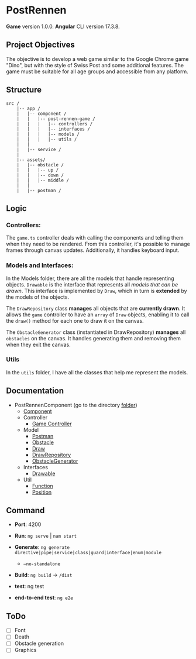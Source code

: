 # PostRennen

**Game** version 1.0.0.
**Angular** CLI version 17.3.8.

## Project Objectives
The objective is to develop a web game similar to the Google Chrome game "Dino", but with the style of Swiss Post and some additional features.
The game must be suitable for all age groups and accessible from any platform.


## Structure

``` 
src /
	|-- app /
	|	|-- component /
	|	|	|-- post-rennen-game /
	|	|	|	|-- controllers /
	|	|	|	|-- interfaces /
	|	|	|	|-- models /
	|	|	|	|-- utils /
	|	|	
	|	|-- service /
	|	
	|-- assets/
	|	|-- obstacle /
	|	|	|-- up /
	|	|	|-- down /
	|	|	|-- middle /
	|	|
	|	|-- postman /

```

## Logic

### Controllers:
The `game.ts` controller deals with calling the components and telling them when they need to be rendered. From this controller, it's possible to manage frames through canvas updates. Additionally, it handles keyboard input.

### Models and Interfaces:
In the Models folder, there are all the models that handle representing objects. `Drawable` is the interface that represents all *models that can be drawn*. This interface is implemented by `Draw`, which in turn is **extended** by the models of the objects.

The `DrawRepository` class **manages** all objects that are **currently drawn**. It allows the `game` controller to have an `array` of `Draw` objects, enabling it to call the `draw()` method for each one to draw it on the canvas.

The `ObstacleGenerator` class (instantiated in DrawRepository) **manages** all `obstacles` on the canvas. It handles generating them and removing them when they exit the canvas.

### Utils
In the `utils` folder, I have all the classes that help me represent the models.

## Documentation
- PostRennenComponent (go to the directory [folder](./02_APP/PostRennen/src/app/component/post-rennen-game/))
  - [Component](./01_DOC/component/post-rennen-game/component.md)
  - Controller
    - [Game Controller](./01_DOC/component/post-rennen-game/controllers/game.md)
  - Model
    - [Postman](./01_DOC/component/post-rennen-game/models/postman.md)
    - [Obstacle](./01_DOC/component/post-rennen-game/models/obstacle.md)
    - [Draw](./01_DOC/component/post-rennen-game/models/draw.md)
    - [DrawRepository](./01_DOC/component/post-rennen-game/models/drawRepository.md)
    - [ObstacleGenerator](./01_DOC/component/post-rennen-game/models/obstacleGenerator.md)
  - Interfaces
	- [Drawable](./01_DOC/component/post-rennen-game/interfaces/drawable.md)
  - Util
    - [Function](./01_DOC/component/post-rennen-game/utils/function.md)
    - [Position](./01_DOC/component/post-rennen-game/utils/position.md)


## Command
- **Port**: 4200

- **Run**: `ng serve` | `nam start`

- **Generate**: `ng generate directive|pipe|service|class|guard|interface|enum|module`
  - `—no-standalone`

- **Build**: `ng build`  -> `/dist`

- **test**: ng test

- **end-to-end test**: `ng e2e`

## ToDo

- [ ] Font
- [ ] Death
- [ ] Obstacle generation 
- [ ] Graphics
